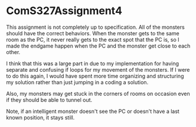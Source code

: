 # ComS327Assignment4

This assignment is not completely up to specification. All of the monsters should have the correct behaviors.
When the monster gets to the same room as the PC, it never really gets to the exact spot that the PC is,
so I made the endgame happen when the PC and the monster get close to each other.

I think that this was a large part in due to my implementation for having separate and confusing if loops
for my movement of the monsters. If I were to do this again, I would have spent more time organizing and structuring
my solution rather than just jumping in a coding a solution.

Also, my monsters may get stuck in the corners of rooms on occasion even if they should be able to tunnel out.

Note, if an intelligent monster doesn't see the PC or doesn't have a last known position, it stays still.
